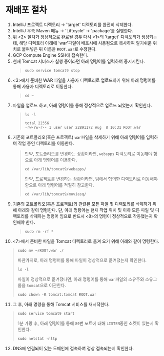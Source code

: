 # 재배포 절차

1. IntelliJ 프로젝트 디렉토리 → 'target' 디렉토리를 완전히 삭제한다.
2. IntelliJ 우측 Maven 메뉴 → 'Liftcycle' → 'package'를 실행한다.
3. 위 <2> 절차가 정상적으로 완료될 경우 다시 <1>의 'target' 디렉토리가 생성되는데, 해당 디렉토리 아래에 'war'파일이 배포시에 사용됨으로 복사하여 알기쉬운 위치로 붙여넣은 뒤 이름을 `ROOT.war`로 수정한다.
4. GCP Compute Engine SSH에 접속한다.
5. 현재 Tomcat 서비스가 실행 중이라면 아래 명령어를 입력하여 중지시킨다.
   > ```
   > sudo service tomcat9 stop 
   > ```
6. <3>에서 준비한 WAR 파일을 사용자 디렉토리로 업로드하기 위해 아래 명령어를 통해 사용자 디렉토리로 이동한다.
   > ```
   > cd ~
   > ```
7. 파일을 업로드 하고, 아래 명령어를 통해 정상적으로 업로드 되었는지 확인한다.
   > ```
   > ls -l
   > ```
   > ```
   > total 22356
   > -rw-rw-r-- 1 user user 22891172 Aug  8 10:31 ROOT.war
   > ```
8. 기존의 포트폴리오(혹은 프로젝트) `war`파일을 삭제하기 위해 아래 명령어를 입력하여 작업 중인 디렉토리를 이동한다.
   > 만약, 포트폴리오를 변경하는 상황이라면, `webapps` 디렉토리로 이동해야 함으로 아래 명령어를 이용한다.
   > ```
   > cd /var/lib/tomcat9/webapps/
   > ```
   > 만약, 프로젝트를 변경하는 상황이라면, 팀에서 협의한 디렉토리로 이동해야 함으로 아래 명령어를 적절히 참고한다.
   > ```
   > cd /var/lib/tomcat9/moviesq/
   > ``` 
9. 기존의 포트폴리오(혹은 프로젝트)와 관련된 모든 파일 및 디렉토리를 삭제하기 위해 아래와 같이 명령한다. 단, 아래 명령어는 현재 작업 위치 및 이하 모든 파일 및 디렉토리를 삭제하는 명령어 임으로 반드시 <8>의 명령이 정상적으로 작동했는지 확인해야 한다.
   > ```
   > sudo rm -rf *
   > ```
10. <7>에서 준비한 파일을 Tomcat 디렉토리로 옮겨 오기 위해 아래와 같이 명령한다.
   > ```
   > sudo mv ~/ROOT.war ./
   > ```
   > 마찬가지로, 아래 명령어를 통해 파일이 정상적으로 옮겨졌는지 확인한다.
   > ```
   > ls -l
   > ```
   > 파일이 정상적으로 옮겨졌다면, 아래 명령어를 통해 `war`파일의 소유주와 소유그룹을 `tomcat`으로 이관한다.
   > ```
   > sudo chown -R tomcat:tomcat ROOT.war
   > ``` 
11. 그 후, 아래 명령을 통해 Tomcat 서비스를 재시작한다.
   > ```
   > sudo service tomcat9 start
   > ```
   > 1분 가량 후, 아래 명령어를 통해 `80`번 포트에 대해 `LISTEN`중인 소켓이 있는지 확인한다.
   > ```
   > sudo netstat -nltp
   > ``` 
12. DNS에 연결되어 있는 도메인에 접속하여 정상 접속되는지 확인한다.

<br>
<br>
<br>
<br>
<br>
<br>
<br>
<br>
<br>
<br>
<br>
<br>
<br>
<br>
<br>
<br>
<br>